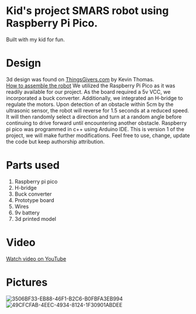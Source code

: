 # Kid's project SMARS robot using Raspberry Pi Pico.
Built with my kid for fun.

# Design
3d design was found on [ThingsGivers.com](https://www.thingiverse.com/thing:2662828) by Kevin Thomas. <br>
[How to assemble the robot](https://www.instructables.com/SMARS-Robot-Arduino-Smart-Robot-Tank-Bluetooth/)
We utilized the Raspberry Pi Pico as it was readily available for our project. As the board required a 5v VCC, we incorporated a buck converter. Additionally, we integrated an H-bridge to regulate the motors. Upon detection of an obstacle within 5cm by the ultrasonic sensor, the robot will reverse for 1.5 seconds at a reduced speed. It will then randomly select a direction and turn at a random angle before continuing to drive forward until encountering another obstacle. Raspberry pi pico was programmed in c++ using Arduino IDE. This is version 1 of the project, we will make further modifications. Feel free to use, change, update the code but keep authorship attribution. 

# Parts used
1) Raspberry pi pico
2) H-bridge
3) Buck converter
4) Prototype board
5) Wires
6) 9v battery
7) 3d printed model

# Video
[Watch video on YouTube]()

# Pictures
![3506BF33-EB88-46F1-B2C6-B0FBFA3EB994](https://github.com/LearnFL/pros-embedded-smars_v1/assets/86169204/f64f58b1-c251-4814-a226-46f2b1964827)
![49CFCFAB-4EEC-4934-8124-1F30901ABDEE](https://github.com/LearnFL/pros-embedded-smars_v1/assets/86169204/6a1e0852-6586-4ccc-94c1-298182692e75)
